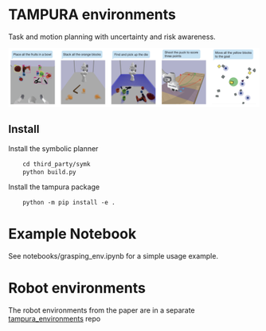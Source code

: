 # TAMPURA environments

Task and motion planning with uncertainty and risk awareness.

![alt text](figs/tasks.png)

## Install

Install the symbolic planner
```
    cd third_party/symk
    python build.py
```

Install the tampura package
```
    python -m pip install -e .
```

# Example Notebook

See notebooks/grasping_env.ipynb for a simple usage example.

# Robot environments

The robot environments from the paper are in a separate [tampura_environments](https://github.com/aidan-curtis/tampura_environments) repo